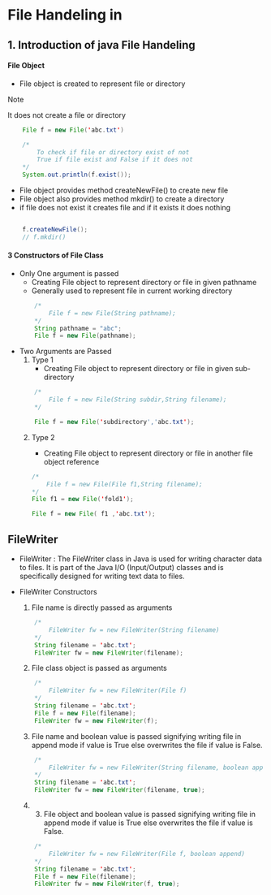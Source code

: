 # File Handeling in 

## 1. Introduction of java File Handeling

#### File Object
* File object is created to represent file or directory

>[!Note] 
> It does not create a file or directory

```java
    File f = new File('abc.txt')

    /*
        To check if file or directory exist of not 
        True if file exist and False if it does not
    */
    System.out.println(f.exist()); 

```
 * File object provides method createNewFile() to create new file
 * File object also provides method mkdir() to create a directory
 * if file does not exist it creates file and if it exists it does nothing

```java

    f.createNewFile();
    // f.mkdir()
```
#### 3 Constructors of File Class
- Only One argument is passed
    - Creating File object to represent directory or file in given pathname  
    - Generally used to represent file in current working directory 
    ``` java
        /*
            File f = new File(String pathname);
        */
        String pathname = "abc";
        File f = new File(pathname);
    ```
- Two Arguments are Passed
    1. Type 1
        - Creating File object to represent directory or file in given sub-directory
    ``` java
        /*
            File f = new File(String subdir,String filename);
        */

        File f = new File('subdirectory','abc.txt');
    ```
    2. Type 2
        - Creating File object to represent directory or file in another file object reference

        ``` java
        /*
            File f = new File(File f1,String filename);
        */
        File f1 = new File('fold1');

        File f = new File( f1 ,'abc.txt');
        ```

## FileWriter

* FileWriter : The FileWriter class in Java is used for writing character data to files. It is part of the Java I/O (Input/Output) classes and is specifically designed for writing text data to files.

* FileWriter Constructors
    1. File name is directly passed as arguments
    ```java
        /*
            FileWriter fw = new FileWriter(String filename)
        */
        String filename = 'abc.txt';
        FileWriter fw = new FileWriter(filename);
    ```
    2. File class object is passed as arguments
    ```java
        /*
            FileWriter fw = new FileWriter(File f)
        */
        String filename = 'abc.txt';
        File f = new File(filename);
        FileWriter fw = new FileWriter(f);
    ```
    3. File name and boolean value is passed signifying writing file in append mode if value is True else overwrites the file if value is False.
    ```java
        /*
            FileWriter fw = new FileWriter(String filename, boolean append)
        */
        String filename = 'abc.txt';
        FileWriter fw = new FileWriter(filename, true);
    ```
    4.  3. File object and boolean value is passed signifying writing file in append mode if value is True else overwrites the file if value is False.
    ```java
        /*
            FileWriter fw = new FileWriter(File f, boolean append)
        */
        String filename = 'abc.txt';
        File f = new File(filename);
        FileWriter fw = new FileWriter(f, true);
    ```
    